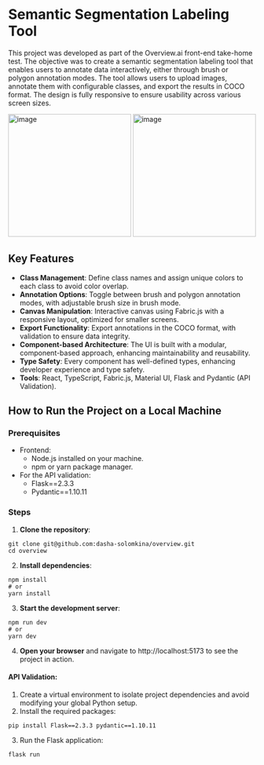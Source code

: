 # Semantic Segmentation Labeling Tool

This project was developed as part of the Overview.ai front-end take-home test. The objective was to create a semantic segmentation labeling tool that enables users to annotate data interactively, either through brush or polygon annotation modes. The tool allows users to upload images, annotate them with configurable classes, and export the results in COCO format. The design is fully responsive to ensure usability across various screen sizes.


<img src="https://github.com/user-attachments/assets/bcd737b3-9d7a-4281-bb4b-b3027db1694e" alt="image" height="250"/>
<img src="https://github.com/user-attachments/assets/c272f3ca-b733-41df-87ee-1b3965f1b0ad" alt="image" height="250"/>


## Key Features

- **Class Management**: Define class names and assign unique colors to each class to avoid color overlap.
- **Annotation Options**: Toggle between brush and polygon annotation modes, with adjustable brush size in brush mode.
- **Canvas Manipulation**: Interactive canvas using Fabric.js with a responsive layout, optimized for smaller screens.
- **Export Functionality**: Export annotations in the COCO format, with validation to ensure data integrity. 
- **Component-based Architecture**: The UI is built with a modular, component-based approach, enhancing maintainability and reusability.
- **Type Safety**: Every component has well-defined types, enhancing developer experience and type safety.
- **Tools**: React, TypeScript, Fabric.js, Material UI, Flask and Pydantic (API Validation).



## How to Run the Project on a Local Machine

### Prerequisites
- Frontend:
  - Node.js installed on your machine.
  - npm or yarn package manager.
- For the API validation:
  - Flask==2.3.3
  - Pydantic==1.10.11
### Steps
1. **Clone the repository**:

```
git clone git@github.com:dasha-solomkina/overview.git
cd overview
```

2. **Install dependencies**:

```
npm install
# or
yarn install
```


3. **Start the development server**:

```
npm run dev
# or
yarn dev
```

4. **Open your browser** and navigate to http://localhost:5173 to see the project in action.

#### API Validation:

1. Create a virtual environment to isolate project dependencies and avoid modifying your global Python setup.
2. Install the required packages:
```
pip install Flask==2.3.3 pydantic==1.10.11
```
3. Run the Flask application:

```
flask run
```
